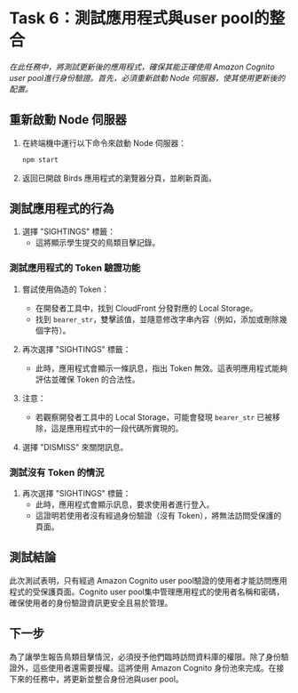 # Task 6：測試應用程式與user pool的整合

_在此任務中，將測試更新後的應用程式，確保其能正確使用 Amazon Cognito user pool進行身份驗證。首先，必須重新啟動 Node 伺服器，使其使用更新後的配置。_

## 重新啟動 Node 伺服器

1. 在終端機中運行以下命令來啟動 Node 伺服器：

    ```bash
    npm start
    ```

2. 返回已開啟 Birds 應用程式的瀏覽器分頁，並刷新頁面。

## 測試應用程式的行為

1. 選擇 "SIGHTINGS" 標籤：
   - 這將顯示學生提交的鳥類目擊記錄。

### 測試應用程式的 Token 驗證功能

1. 嘗試使用偽造的 Token：
   - 在開發者工具中，找到 CloudFront 分發對應的 Local Storage。
   - 找到 `bearer_str`，雙擊該值，並隨意修改字串內容（例如，添加或刪除幾個字符）。
   
2. 再次選擇 "SIGHTINGS" 標籤：
   - 此時，應用程式會顯示一條訊息，指出 Token 無效。這表明應用程式能夠評估並確保 Token 的合法性。

3. 注意：
   - 若觀察開發者工具中的 Local Storage，可能會發現 `bearer_str` 已被移除，這是應用程式中的一段代碼所實現的。

4. 選擇 "DISMISS" 來關閉訊息。

### 測試沒有 Token 的情況

1. 再次選擇 "SIGHTINGS" 標籤：
   - 此時，應用程式會顯示訊息，要求使用者進行登入。
   - 這證明若使用者沒有經過身份驗證（沒有 Token），將無法訪問受保護的頁面。

## 測試結論

此次測試表明，只有經過 Amazon Cognito user pool驗證的使用者才能訪問應用程式的受保護頁面。Cognito user pool集中管理應用程式的使用者名稱和密碼，確保使用者的身份驗證資訊更安全且易於管理。

## 下一步

為了讓學生報告鳥類目擊情況，必須授予他們臨時訪問資料庫的權限。除了身份驗證外，這些使用者還需要授權。這將使用 Amazon Cognito 身份池來完成。在接下來的任務中，將更新並整合身份池與user pool。